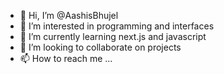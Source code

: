 - 👋 Hi, I’m @AashisBhujel
- 👀 I’m interested in programming and interfaces
- 🌱 I’m currently learning next.js and javascript
- 💞️ I’m looking to collaborate on projects
- 📫 How to reach me ...

<!---
AashisBhujel/AashisBhujel is a ✨ special ✨ repository because its `README.md` (this file) appears on your GitHub profile.
You can click the Preview link to take a look at your changes.
--->
